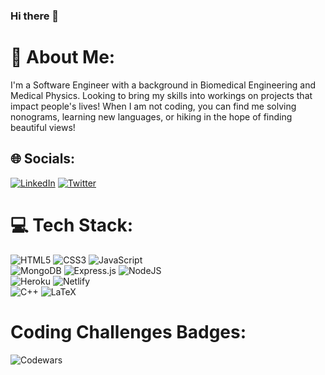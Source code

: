 ### Hi there 👋

# 💫 About Me:
I'm a Software Engineer with a background in Biomedical Engineering and Medical Physics. Looking to bring my skills into workings on projects that impact people's lives! When I am not coding, you can find me solving nonograms, learning new languages, or hiking in the hope of finding beautiful views!


## 🌐 Socials:
[![LinkedIn](https://img.shields.io/badge/LinkedIn-%230077B5.svg?logo=linkedin&logoColor=white)](https://linkedin.com/in/micaelacunha) [![Twitter](https://img.shields.io/badge/Twitter-%231DA1F2.svg?logo=Twitter&logoColor=white)](https://twitter.com/micaelacunhadev)


# 💻 Tech Stack:
![HTML5](https://img.shields.io/badge/html5-%23E34F26.svg?style=for-the-badge&logo=html5&logoColor=white) ![CSS3](https://img.shields.io/badge/css3-%231572B6.svg?style=for-the-badge&logo=css3&logoColor=white) ![JavaScript](https://img.shields.io/badge/javascript-%23323330.svg?style=for-the-badge&logo=javascript&logoColor=%23F7DF1E)   
![MongoDB](https://img.shields.io/badge/MongoDB-%234ea94b.svg?style=for-the-badge&logo=mongodb&logoColor=white) ![Express.js](https://img.shields.io/badge/express.js-%23404d59.svg?style=for-the-badge&logo=express&logoColor=%2361DAFB) ![NodeJS](https://img.shields.io/badge/node.js-6DA55F?style=for-the-badge&logo=node.js&logoColor=white)   
![Heroku](https://img.shields.io/badge/heroku-%23430098.svg?style=for-the-badge&logo=heroku&logoColor=white) ![Netlify](https://img.shields.io/badge/netlify-%23000000.svg?style=for-the-badge&logo=netlify&logoColor=#00C7B7)    
![C++](https://img.shields.io/badge/c++-%2300599C.svg?style=for-the-badge&logo=c%2B%2B&logoColor=white)
![LaTeX](https://img.shields.io/badge/latex-%23008080.svg?style=for-the-badge&logo=latex&logoColor=white)


# Coding Challenges Badges:
![Codewars](https://www.codewars.com/users/unexpectedlearner/badges/micro)

<!--
# 📊 GitHub Stats:
![](https://github-readme-stats.vercel.app/api?username=micaelacunhadev&theme=dark&hide_border=false&include_all_commits=true&count_private=true)<br/>
![](https://github-readme-streak-stats.herokuapp.com/?user=micaelacunhadev&theme=dark&hide_border=false)<br/>
![](https://github-readme-stats.vercel.app/api/top-langs/?username=micaelacunhadev&theme=dark&hide_border=false&include_all_commits=true&count_private=true&layout=compact)


**micaelacunhadev/micaelacunhadev** is a ✨ _special_ ✨ repository because its `README.md` (this file) appears on your GitHub profile.

Here are some ideas to get you started:

- 🔭 I’m currently working on ...
- 🌱 I’m currently learning ...
- 👯 I’m looking to collaborate on ...
- 🤔 I’m looking for help with ...
- 💬 Ask me about ...
- 📫 How to reach me: ...
- 😄 Pronouns: ...
- ⚡ Fun fact: ...
-->
